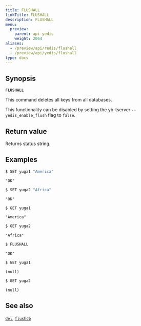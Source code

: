 ```yaml
---
title: FLUSHALL
linkTitle: FLUSHALL
description: FLUSHALL
menu:
  preview:
    parent: api-yedis
    weight: 2064
aliases:
  - /preview/api/redis/flushall
  - /preview/api/yedis/flushall
type: docs
---
```


## Synopsis

**`FLUSHALL`**

This command deletes all keys from all databases.

This functionality can be disabled by setting the yb-tserver `--yedis_enable_flush` flag to `false`.

## Return value

Returns status string.

## Examples

```sh
$ SET yuga1 "America"
```

```
"OK"
```

```sh
$ SET yuga2 "Africa"
```

```
"OK"
```

```sh
$ GET yuga1
```

```
"America"
```

```sh
$ GET yuga2
```

```
"Africa"
```

```sh
$ FLUSHALL
```

```
"OK"
```

```sh
$ GET yuga1
```

```
(null)
```

```sh
$ GET yuga2
```

```
(null)
```

## See also

[`del`](../del/), [`flushdb`](../flushdb/)

